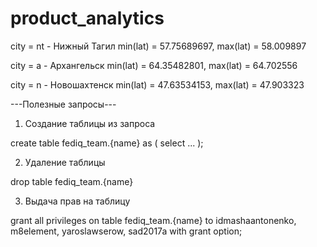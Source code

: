 # product_analytics

city = nt - Нижный Тагил   min(lat) = 57.75689697, max(lat) = 58.009897 

city = a  - Архангельск    min(lat) = 64.35482801, max(lat) = 64.702556 

city = n  - Новошахтенск   min(lat) = 47.63534153, max(lat) = 47.903323

---Полезные запросы---
1. Создание таблицы из запроса

create table fediq_team.{name} as (
  select ...
);

2. Удаление таблицы

drop table fediq_team.{name}

3. Выдача прав на таблицу

grant all privileges on table fediq_team.{name} to 
idmashaantonenko, 
m8element,
yaroslawserow,
sad2017a
with grant option;
